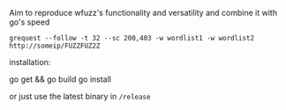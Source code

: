 Aim to reproduce wfuzz's functionality and versatility and combine it with go's speed

`grequest --follow -t 32 --sc 200,403 -w wordlist1 -w wordlist2 http://someip/FUZZFUZ2Z`

installation:

go get && go build
go install

or just use the latest binary in `/release`


